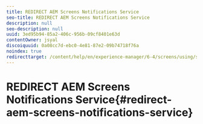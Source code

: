 ```yaml
---
title: REDIRECT AEM Screens Notifications Service
seo-title: REDIRECT AEM Screens Notifications Service
description: null
seo-description: null
uuid: 3ed95b94-85a2-406c-956b-09cf8401e63d
contentOwner: jsyal
discoiquuid: 0a08cc7d-ebc0-4e81-87e2-09b74718f76a
noindex: true
redirecttarget: /content/help/en/experience-manager/6-4/screens/using/screens-notifications-service
---
```


# REDIRECT AEM Screens Notifications Service{#redirect-aem-screens-notifications-service}

